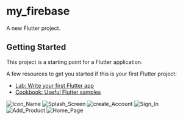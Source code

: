 # my_firebase

A new Flutter project.

## Getting Started

This project is a starting point for a Flutter application.

A few resources to get you started if this is your first Flutter project:

- [Lab: Write your first Flutter app](https://flutter.dev/docs/get-started/codelab)
- [Cookbook: Useful Flutter samples](https://flutter.dev/docs/cookbook)

![Icon_Name](https://user-images.githubusercontent.com/111674552/229404070-5eec591d-897d-4044-b77b-f597d233cd89.png)
![Splash_Screen](https://user-images.githubusercontent.com/111674552/229404082-ca3be36b-0e8d-42a0-baed-607f0294472b.png)
![create_Account](https://user-images.githubusercontent.com/111674552/229404099-4d70d22a-6eb9-43a0-a712-30c12f1eddd7.png)
![Sign_In](https://user-images.githubusercontent.com/111674552/229404116-425f6fac-e0f0-4b88-ad6e-11f064eb2f1b.png)
![Add_Product](https://user-images.githubusercontent.com/111674552/229404146-9f646fae-e54b-434e-b232-3d9b7acb8c5e.png)
![Home_Page](https://user-images.githubusercontent.com/111674552/229404158-949c7ff9-47da-45d0-81ea-b41f6a409a81.png)
